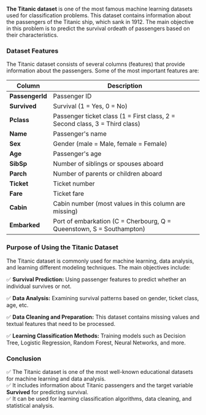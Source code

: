 **The Titanic dataset** is one of the most famous machine learning datasets used for classification problems.
This dataset contains information about the passengers of the Titanic ship, which sank in 1912. 
The main objective in this problem is to predict the survival ordeath of passengers based on their characteristics.

### **Dataset Features**  

The Titanic dataset consists of several columns (features) that provide information about the passengers. Some of the most important features are:  

| Column       | Description |
|-------------|------------|
| **PassengerId** | Passenger ID |
| **Survived** | Survival (1 = Yes, 0 = No) |
| **Pclass** | Passenger ticket class (1 = First class, 2 = Second class, 3 = Third class) |
| **Name** | Passenger's name |
| **Sex** | Gender (male = Male, female = Female) |
| **Age** | Passenger's age |
| **SibSp** | Number of siblings or spouses aboard |
| **Parch** | Number of parents or children aboard |
| **Ticket** | Ticket number |
| **Fare** | Ticket fare |
| **Cabin** | Cabin number (most values in this column are missing) |
| **Embarked** | Port of embarkation (C = Cherbourg, Q = Queenstown, S = Southampton) |



### **Purpose of Using the Titanic Dataset**  

The Titanic dataset is commonly used for machine learning, data analysis, and learning different modeling techniques. The main objectives include:  

✅ **Survival Prediction:** Using passenger features to predict whether an individual survives or not.  

✅ **Data Analysis:** Examining survival patterns based on gender, ticket class, age, etc.  

✅ **Data Cleaning and Preparation:** This dataset contains missing values and textual features that need to be processed.  

✅ **Learning Classification Methods:** Training models such as Decision Tree, Logistic Regression, Random Forest, Neural Networks, and more.




### **Conclusion**  

✅ The Titanic dataset is one of the most well-known educational datasets for machine learning and data analysis.  
✅ It includes information about Titanic passengers and the target variable **Survived** for predicting survival.  
✅ It can be used for learning classification algorithms, data cleaning, and statistical analysis.

